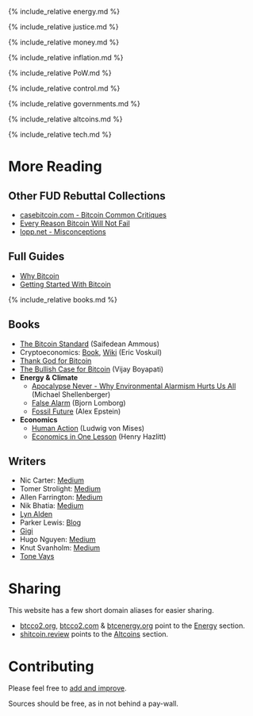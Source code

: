 {% include_relative energy.md %}

{% include_relative justice.md %}

{% include_relative money.md %}

{% include_relative inflation.md %}

{% include_relative PoW.md %}

{% include_relative control.md %}

{% include_relative governments.md %}

{% include_relative altcoins.md %}

{% include_relative tech.md %}

# More Reading

## Other FUD Rebuttal Collections

* [casebitcoin.com - Bitcoin Common Critiques](https://casebitcoin.com/critiques)
* [Every Reason Bitcoin Will Not Fail](https://safehodl.github.io/failure)
* [lopp.net - Misconceptions](https://www.lopp.net/bitcoin-information/getting-started.html#misconceptions)

## Full Guides

* [Why Bitcoin](https://tomerstrolight.medium.com/why-bitcoin-the-series-660fe20ec244)
* [Getting Started With Bitcoin](https://www.lopp.net/bitcoin-information/getting-started.html)

{% include_relative books.md %}

## Books

* [The Bitcoin Standard](https://saifedean.com/book/) (Saifedean Ammous)
* Cryptoeconomics: [Book](https://voskuil.org/cryptoeconomics/), [Wiki](https://github.com/libbitcoin/libbitcoin-system/wiki/Cryptoeconomics) (Eric Voskuil)
* [Thank God for Bitcoin](https://www.amazon.com/Thank-God-Bitcoin-Corruption-Redemption/dp/1641991216)
* [The Bullish Case for Bitcoin](https://www.bullishcaseforbitcoin.com/) (Vijay Boyapati)
* **Energy & Climate**
  * [Apocalypse Never - Why Environmental Alarmism Hurts Us All](https://www.amazon.com/Apocalypse-Never-Environmental-Alarmism-Hurts/dp/0063001691) (Michael Shellenberger)
  * [False Alarm](https://www.amazon.com/False-Alarm-Climate-Change-Trillions/dp/1541647475/) (Bjorn Lomborg)
  * [Fossil Future](https://www.amazon.com/Fossil-Future-Flourishing-Requires-Gas-Not/dp/0593420411) (Alex Epstein)
* **Economics**
  * [Human Action](https://mises.org/library/human-action-0) (Ludwig von Mises)
  * [Economics in One Lesson](https://mises.org/library/economics-one-lesson) (Henry Hazlitt)
  
## Writers

* Nic Carter: [Medium](https://medium.com/@nic__carter)
* Tomer Strolight: [Medium](https://tomerstrolight.medium.com/)
* Allen Farrington: [Medium](https://allenfarrington.medium.com/)
* Nik Bhatia: [Medium](https://timevalueofbtc.medium.com/)
* [Lyn Alden](https://www.lynalden.com/author/penumbra/)
* Parker Lewis: [Blog](https://unchained-capital.com/blog/author/plewis/)
* [Gigi](https://dergigi.com/bitcoin/)
* Hugo Nguyen: [Medium](https://hugonguyen.medium.com/)
* Knut Svanholm: [Medium](https://medium.com/@knut.svanholm)
* [Tone Vays](https://tonevays.com/)

# Sharing

This website has a few short domain aliases for easier sharing.

* [btcco2.org](http://btcco2.org), [btcco2.com](http://btcco2.com) & [btcenergy.org](http://btcenergy.org) point to the [Energy](#energy) section.
* [shitcoin.review](http://shitcoin.review) points to the [Altcoins](#altcoins) section.

# Contributing

Please feel free to [add and improve](https://github.com/pox/EndTheFUD).

Sources should be free, as in not behind a pay-wall.
